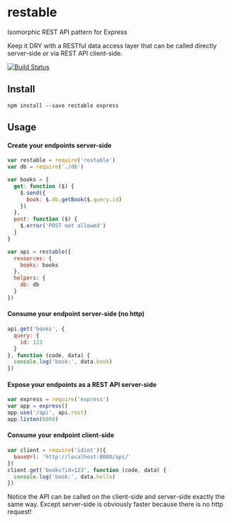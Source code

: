 # restable

Isomorphic REST API pattern for Express

Keep it DRY with a RESTful data access layer that can be called directly server-side *or* via REST API client-side.

[![Build Status](https://travis-ci.org/will123195/restable.svg)](https://travis-ci.org/will123195/restable)

## Install

```
npm install --save restable express
```

## Usage

#### Create your endpoints server-side

```js
var restable = require('restable')
var db = require('./db')

var books = {
  get: function ($) {
    $.send({
      book: $.db.getBook($.query.id)
    })
  },
  post: function ($) {
    $.error('POST not allowed')
  }
}

var api = restable({
  resources: {
    books: books
  },
  helpers: {
    db: db
  }
})
```

#### Consume your endpoint server-side (no http)

```js
api.get('books', {
  query: {
    id: 123
  }
}, function (code, data) {
  console.log('book:', data.book)
})
```

#### Expose your endpoints as a REST API server-side

```js
var express = require('express')
var app = express()
app.use('/api', api.rest)
app.listen(8080)
```

#### Consume your endpoint client-side

```js
var client = require('idiot')({
  baseUrl: 'http://localhost:8080/api/'
})
client.get('books?id=123', function (code, data) {
  console.log('book:', data.hello)
})
```

Notice the API can be called on the client-side and server-side exactly the same way. Except server-side is obviously faster because there is no http request!